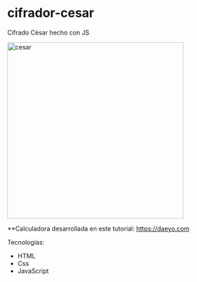# cifrador-cesar
Cifrado César hecho con JS

<img src="https://i.ibb.co/5FdyLVM/Screen-Shot-2021-02-25-at-00-15-17.png" alt="cesar" width="400"/>

**Calculadora desarrollada en este tutorial: https://daeyo.com

Tecnologías:
- HTML
- Css
- JavaScript
